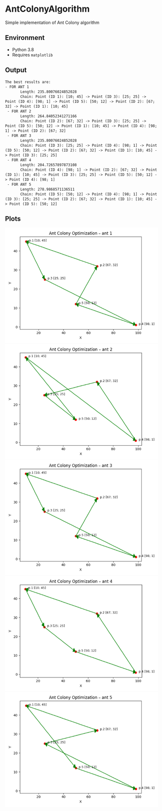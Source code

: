 # AntColonyAlgorithm

Simple implementation of Ant Colony algorithm

## Environment

* Python 3.8
* Requires `matplotlib`

## Output

```
The best results are: 
- FOR ANT 1
       Length: 235.80076024852028
       Chain: Point (ID 1): [10; 45] -> Point (ID 3): [25; 25] -> Point (ID 4): [98; 1] -> Point (ID 5): [50; 12] -> Point (ID 2): [67; 32] -> Point (ID 1): [10; 45]
 - FOR ANT 2
       Length: 264.84052341271166
       Chain: Point (ID 2): [67; 32] -> Point (ID 3): [25; 25] -> Point (ID 5): [50; 12] -> Point (ID 1): [10; 45] -> Point (ID 4): [98; 1] -> Point (ID 2): [67; 32]
 - FOR ANT 3
       Length: 235.80076024852028
       Chain: Point (ID 3): [25; 25] -> Point (ID 4): [98; 1] -> Point (ID 5): [50; 12] -> Point (ID 2): [67; 32] -> Point (ID 1): [10; 45] -> Point (ID 3): [25; 25]
 - FOR ANT 4
       Length: 204.72657897873108
       Chain: Point (ID 4): [98; 1] -> Point (ID 2): [67; 32] -> Point (ID 1): [10; 45] -> Point (ID 3): [25; 25] -> Point (ID 5): [50; 12] -> Point (ID 4): [98; 1]
 - FOR ANT 5
       Length: 278.9868571136511
       Chain: Point (ID 5): [50; 12] -> Point (ID 4): [98; 1] -> Point (ID 3): [25; 25] -> Point (ID 2): [67; 32] -> Point (ID 1): [10; 45] -> Point (ID 5): [50; 12]
```

## Plots

![step1](/.github/images/step1.png)
![step2](/.github/images/step2.png)
![step3](/.github/images/step3.png)
![step4](/.github/images/step4.png)
![step5](/.github/images/step5.png)